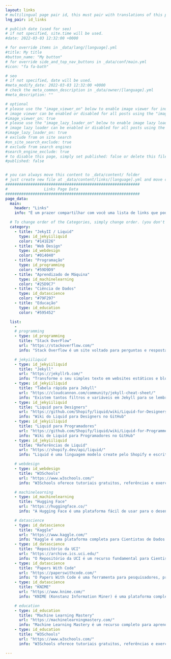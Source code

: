 ```yaml
---
layout: links
# multilingual page pair id, this must pair with translations of this page. (This name must be unique)
lng_pair: id_links

# publish date (used for seo)
# if not specified, site.time will be used.
#date: 2022-03-03 12:32:00 +0000

# for override items in _data/lang/[language].yml
#title: My title
#button_name: "My button"
# for override side_and_top_nav_buttons in _data/conf/main.yml
#icon: "fa fa-bath"

# seo
# if not specified, date will be used.
#meta_modify_date: 2022-03-03 12:32:00 +0000
# check the meta_common_description in _data/owner/[language].yml
#meta_description: ""

# optional
# please use the "image_viewer_on" below to enable image viewer for individual pages or posts (_posts/ or [language]/_posts folders).
# image viewer can be enabled or disabled for all posts using the "image_viewer_posts: true" setting in _data/conf/main.yml.
#image_viewer_on: true
# please use the "image_lazy_loader_on" below to enable image lazy loader for individual pages or posts (_posts/ or [language]/_posts folders).
# image lazy loader can be enabled or disabled for all posts using the "image_lazy_loader_posts: true" setting in _data/conf/main.yml.
#image_lazy_loader_on: true
# exclude from on site search
#on_site_search_exclude: true
# exclude from search engines
#search_engine_exclude: true
# to disable this page, simply set published: false or delete this file
#published: false


# you can always move this content to _data/content/ folder
# just create new file at _data/content/links/[language].yml and move content below.
###########################################################
#                Links Page Data
###########################################################
page_data:
  main:
    header: "Links"
    info: "É um prazer compartilhar com você uma lista de links que podem ajudá-lo(a) a aprimorar suas habilidades em machine learning, análise de dados e estatística. Sinta-se à vontade para explorar os recursos disponíveis e escolher aqueles que melhor se adequam às suas necessidades."

  # To change order of the Categories, simply change order. (you don't need to change list order.)
  category:
    - title: "JekyII / Liquid"
      type: id_jekyiiliquid
      color: "#141E26"
    - title: "Web Design"
      type: id_webdesign
      color: "#014040"
    - title: "Programação"
      type: id_programming
      color: "#59D9D9"
    - title: "Aprendizado de Máquina"
      type: id_machinelearning
      color: "#25D9C7"
    - title: "Ciência de Dados"
      type: id_datascience
      color: "#79F297"
    - title: "Educação"
      type: id_education
      color: "#595452"

  list:
    -
    # programming
    - type: id_programming
      title: "Stack OverFlow"
      url: "https://stackoverflow.com/"
      info: "Stack Overflow é um site voltado para perguntas e respostas para professionais e entusiastas da programação."

    # jekyiiliquid
    - type: id_jekyiiliquid
      title: "Jekyll"
      url: "https://jekyllrb.com/"
      info: "Transforme o seu simples texto em websites estáticos e blogs."
    - type: id_jekyiiliquid
      title: "Tabela rápida para Jekyll"
      url: "https://cloudcannon.com/community/jekyll-cheat-sheet/"
      info: "Existem tantos filtros e variáveis em Jekyll para se lembrar que pode ser difícil lembrar de todos. Essa tabela serve como uma rápida referência para tudo que Jekyll é capaz de fazer."
    - type: id_jekyiiliquid
      title: "Liquid para Designers"
      url: "https://github.com/Shopify/liquid/wiki/Liquid-for-Designers"
      info: "Wiki do Liquid para Designers no GitHub"
    - type: id_jekyiiliquid
      title: "Liquid para Programadores"
      url: "https://github.com/Shopify/liquid/wiki/Liquid-for-Programmers"
      info: "Wiki de Liquid para Programadores no GitHub"
    - type: id_jekyiiliquid
      title: "Referências de Liquid"
      url: "https://shopify.dev/api/liquid/"
      info: "Liquid é uma linguagem modelo create pelo Shopify e escrita em Ruby. Ela, agora, está disponível em código aberto no GitHub."

    # webdesign
    - type: id_webdesign
      title: "W3Schools"
      url: "https://www.w3schools.com/"
      info: "W3Schools oferece tutoriais gratuitos, referências e exercícios nas linguagens mais importantes da web, cobrindo a mais populares como HTML, CSS, JavaScript, Python, SQL, Java e mutio mais."

    # machinelearning
    - type: id_machinelearning
      title: "Hugging Face"
      url: "https://huggingface.co/"
      info: "A Hugging Face é uma plataforma fácil de usar para o desenvolvimento de aplicações de aprendizado de máquina. É uma ótima opção para desenvolvedores, pesquisadores e estudantes que desejam acessar os últimos modelos de aprendizado de máquina de forma rápida e eficiente."

    # datascience
    - type: id_datascience
      title: "Kaggle"
      url: "https://www.kaggle.com/"
      info: "Kaggle é uma plataforma completa para Cientistas de Dados. É uma oportunidade para aprender, colaborar e compartilhar conhecimento com outros Cientistas de Dados de todo o mundo."
    - type: id_datascience
      title: "Repositório da UCI"
      url: "https://archive.ics.uci.edu/"
      info: "O Repositório da UCI é um recurso fundamental para Cientistas de Dados, pois oferece uma ampla variedade de conjuntos de dados para diversos fins."
    - type: id_datascience
      title: "Papers With Code"
      url: "https://paperswithcode.com/"
      info: "O Papers With Code é uma ferramenta para pesquisadores, profissionais e estudantes de Machine Learning. É uma ótima maneira de encontrar soluções para seus problemas, aprender sobre novos métodos e técnicas e se manter atualizado com as últimas pesquisas na área."
    - type: id_datascience
      title: "KNIME"
      url: "https://www.knime.com/"
      info: "KNIME (Konstanz Information Miner) é uma plataforma completa e flexível para análise de dados, integração e geração de relatórios. A plataforma oferece uma interface intuitiva e fácil de usar, tornando-a acessível a usuários de todos os níveis de experiência."

    # education
    - type: id_education
      title: "Machine Learning Mastery"
      url: "https://machinelearningmastery.com/"
      info: "Machine Learning Mastery é um recurso completo para aprender sobre Machine Learning. É uma plataforma fácil de usar e oferece uma variedade de conteúdos para atender às suas necessidades."
    - type: id_education
      title: "W3Schools"
      url: "https://www.w3schools.com/"
      info: "W3Schools oferece tutoriais gratuitos, referências e exercícios nas linguagens mais importantes da web, cobrindo a mais populares como HTML, CSS, JavaScript, Python, SQL, Java e muito mais."

---
```

